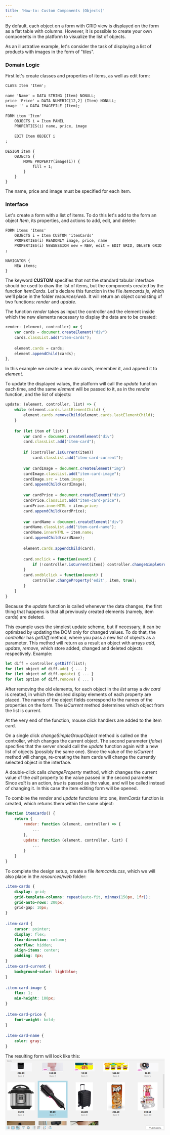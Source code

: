 ```yaml
---
title: 'How-to: Custom Components (Objects)'
---
```


By default, each object on a form with GRID view is displayed on the form as a flat table with columns.
However, it is possible to create your own components in the platform to visualize the list of objects.

As an illustrative example, let's consider the task of displaying a list of products with images in the form of "tiles".

### Domain Logic

First let's create classes and properties of items, as well as edit form:

```lsf
CLASS Item 'Item';

name 'Name' = DATA STRING (Item) NONULL;
price 'Price' = DATA NUMERIC[12,2] (Item) NONULL;
image '' = DATA IMAGEFILE (Item);

FORM item 'Item'
    OBJECTS i = Item PANEL
    PROPERTIES(i) name, price, image
    
    EDIT Item OBJECT i
;

DESIGN item {
    OBJECTS {
        MOVE PROPERTY(image(i)) {
            fill = 1;
        }
    }
}
```
The name, price and image must be specified for each item.

### Interface

Let's create a form with a list of items. To do this let's add to the form an object _Item_, its properties, and actions to add, edit, and delete:
```lsf
FORM items 'Items'
    OBJECTS i = Item CUSTOM 'itemCards'
    PROPERTIES(i) READONLY image, price, name
    PROPERTIES(i) NEWSESSION new = NEW, edit = EDIT GRID, DELETE GRID
;

NAVIGATOR {
    NEW items;
}
```
The keyword **CUSTOM** specifies that not the standard tabular interface should be used to draw the list of items,
but the components created by the function _itemCards_. Let's declare this function in the file _itemcards.js_, which we'll place in the folder _resources/web_.
It will return an object consisting of two functions: _render_ and _update_.

The function _render_ takes as input the controller and the element inside which the new elements necessary to display the data are to be created:
```js
render: (element, controller) => {
    var cards = document.createElement("div")
    cards.classList.add("item-cards");

    element.cards = cards;
    element.appendChild(cards);
},
```
In this example we create a new _div_ _cards_, remember it, and append it to _element_.

To update the displayed values, the platform will call the _update_ function each time, and the same _element_ will be passed to it,
as in the _render_ function, and the _list_ of objects:
```js
update: (element, controller, list) => {
    while (element.cards.lastElementChild) {
        element.cards.removeChild(element.cards.lastElementChild);
    }

    for (let item of list) {
        var card = document.createElement("div")
        card.classList.add("item-card");

        if (controller.isCurrent(item))
            card.classList.add("item-card-current");

        var cardImage = document.createElement("img")
        cardImage.classList.add("item-card-image");
        cardImage.src = item.image;
        card.appendChild(cardImage);

        var cardPrice = document.createElement("div")
        cardPrice.classList.add("item-card-price");
        cardPrice.innerHTML = item.price;
        card.appendChild(cardPrice);

        var cardName = document.createElement("div")
        cardName.classList.add("item-card-name");
        cardName.innerHTML = item.name;
        card.appendChild(cardName);

        element.cards.appendChild(card);

        card.onclick = function(event) {
            if (!controller.isCurrent(item)) controller.changeSimpleGroupObject(item, false, null);
        }
        card.ondblclick = function(event) {
            controller.changeProperty('edit', item, true);
        }
    }
}
```
Because the _update_ function is called whenever the data changes, the first thing that happens is that all previously created elements (namely, item cards) are deleted.

This example uses the simplest update scheme, but if necessary, it can be optimized by updating the DOM only for changed values.
To do that, the _controller_ has _getDiff_ method, where you pass a new _list_ of objects as a parameter.
This method will return as a result an object with arrays _add_, _update_, _remove_, which store added, changed and deleted objects respectively.
Example:
```js
let diff = controller.getDiff(list);
for (let object of diff.add) { ... }
for (let object of diff.update) { ... }
for (let option of diff.remove) { ... }
```

After removing the old elements, for each object in the _list_ array a _div_ _card_ is created, in which the desired display elements of each property are placed.
The names of the object fields correspond to the names of the properties on the form. The _isCurrent_ method determines which object from the list is current.

At the very end of the function, mouse click handlers are added to the item card. 

On a single click _changeSimpleGroupObject_ method is called on the controller, which changes the current object. 
The second parameter (_false_) specifies that the server should call the _update_ function again with a new list of objects (possibly the same one).
Since the value of the _isCurrent_ method will change, re-creating the item cards will change the currently selected object in the interface.

A double-click calls _changeProperty_ method, which changes the current value of the _edit_ property to the value passed in the second parameter.
Since _edit_ is an action, _true_ is passed as the value, and will be called instead of changing it.
In this case the item editing form will be opened.

To combine the _render_ and _update_ functions into one, _itemCards_ function is created, which returns them within the same object:
```js
function itemCards() {
    return {
        render: function (element, controller) => {
            ...
        },
        update: function (element, controller, list) {
            ...
        }
    }
}
```

To complete the design setup, create a file _itemcards.css_, which we will also place in the _resources/web_ folder:
```css
.item-cards {
    display: grid;
    grid-template-columns: repeat(auto-fit, minmax(150px, 1fr));
    grid-auto-rows: 200px;
    grid-gap: 10px;
}

.item-card {
    cursor: pointer;
    display: flex;
    flex-direction: column;
    overflow: hidden;
    align-items: center;
    padding: 8px;
}
.item-card-current {
    background-color: lightblue;
}

.item-card-image {
    flex: 1;
    min-height: 100px;
}

.item-card-price {
    font-weight: bold;
}

.item-card-name {
    color: gray;
}
```

The resulting form will look like this:
![](images/How-to_Custom_components_objects.png)
